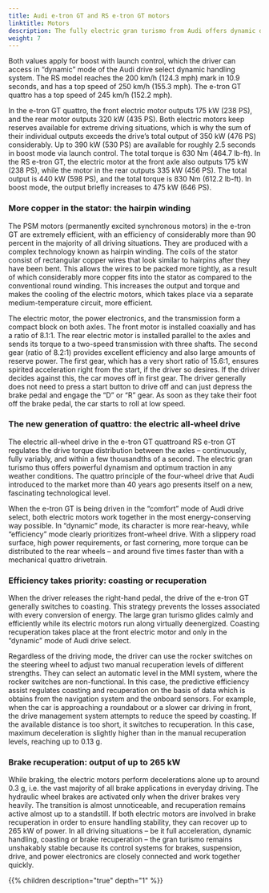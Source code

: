 ```yaml
---
title: Audi e-tron GT and RS e-tron GT motors
linktitle: Motors
description: The fully electric gran turismo from Audi offers dynamic driving performance in both model variants. The e-tron GT quattro accelerates from 0 to 100 km/h (62.1 mph) in 4.1 seconds; the RS model achieves this in just 3.3 seconds.
weight: 7
---
```

 
Both values apply for boost with launch control, which the driver can access in “dynamic” mode of the Audi drive select dynamic handling system. The RS model reaches the 200 km/h (124.3 mph) mark in 10.9 seconds, and has a top speed of 250 km/h (155.3 mph). The e-tron GT quattro has a top speed of 245 km/h (152.2 mph).

In the e-tron GT quattro, the front electric motor outputs 175 kW (238 PS), and the rear motor outputs 320 kW (435 PS). Both electric motors keep reserves available for extreme driving situations, which is why the sum of their individual outputs exceeds the drive’s total output of 350 kW (476 PS) considerably. Up to 390 kW (530 PS) are available for roughly 2.5 seconds in boost mode via launch control. The total torque is 630 Nm (464.7 lb-ft). In the RS e-tron GT, the electric motor at the front axle also outputs 175 kW (238 PS), while the motor in the rear outputs 335 kW (456 PS). The total output is 440 kW (598 PS), and the total torque is 830 Nm (612.2 lb-ft). In boost mode, the output briefly increases to 475 kW (646 PS).

### More copper in the stator: the hairpin winding

The PSM motors (permanently excited synchronous motors) in the e-tron GT are extremely efficient, with an efficiency of considerably more than 90 percent in the majority of all driving situations. They are produced with a complex technology known as hairpin winding. The coils of the stator consist of rectangular copper wires that look similar to hairpins after they have been bent. This allows the wires to be packed more tightly, as a result of which considerably more copper fits into the stator as compared to the conventional round winding. This increases the output and torque and makes the cooling of the electric motors, which takes place via a separate medium-temperature circuit, more efficient.

The electric motor, the power electronics, and the transmission form a compact block on both axles. The front motor is installed coaxially and has a ratio of 8.1:1. The rear electric motor is installed parallel to the axles and sends its torque to a two-speed transmission with three shafts. The second gear (ratio of 8.2:1) provides excellent efficiency and also large amounts of reserve power. The first gear, which has a very short ratio of 15.6:1, ensures spirited acceleration right from the start, if the driver so desires. If the driver decides against this, the car moves off in first gear. The driver generally does not need to press a start button to drive off and can just depress the brake pedal and engage the “D” or “R” gear. As soon as they take their foot off the brake pedal, the car starts to roll at low speed.

### The new generation of quattro: the electric all-wheel drive

The electric all-wheel drive in the e-tron GT quattroand RS e-tron GT regulates the drive torque distribution between the axles – continuously, fully variably, and within a few thousandths of a second. The electric gran turismo thus offers powerful dynamism and optimum traction in any weather conditions. The quattro principle of the four-wheel drive that Audi introduced to the market more than 40 years ago presents itself on a new, fascinating technological level.

When the e-tron GT is being driven in the “comfort” mode of Audi drive select, both electric motors work together in the most energy-conserving way possible. In “dynamic” mode, its character is more rear-heavy, while “efficiency” mode clearly prioritizes front-wheel drive. With a slippery road surface, high power requirements, or fast cornering, more torque can be distributed to the rear wheels – and around five times faster than with a mechanical quattro drivetrain.

### Efficiency takes priority: coasting or recuperation

When the driver releases the right-hand pedal, the drive of the e-tron GT generally switches to coasting. This strategy prevents the losses associated with every conversion of energy. The large gran turismo glides calmly and efficiently while its electric motors run along virtually deenergized. Coasting recuperation takes place at the front electric motor and only in the “dynamic” mode of Audi drive select.

Regardless of the driving mode, the driver can use the rocker switches on the steering wheel to adjust two manual recuperation levels of different strengths. They can select an automatic level in the MMI system, where the rocker switches are non-functional. In this case, the predictive efficiency assist regulates coasting and recuperation on the basis of data which is obtains from the navigation system and the onboard sensors. For example, when the car is approaching a roundabout or a slower car driving in front, the drive management system attempts to reduce the speed by coasting. If the available distance is too short, it switches to recuperation. In this case, maximum deceleration is slightly higher than in the manual recuperation levels, reaching up to 0.13 g.

### Brake recuperation: output of up to 265 kW

While braking, the electric motors perform decelerations alone up to around 0.3 g, i.e. the vast majority of all brake applications in everyday driving. The hydraulic wheel brakes are activated only when the driver brakes very heavily. The transition is almost unnoticeable, and recuperation remains active almost up to a standstill. If both electric motors are involved in brake recuperation in order to ensure handling stability, they can recover up to 265 kW of power. In all driving situations – be it full acceleration, dynamic handling, coasting or brake recuperation – the gran turismo remains unshakably stable because its control systems for brakes, suspension, drive, and power electronics are closely connected and work together quickly.


{{% children description="true" depth="1" %}}
